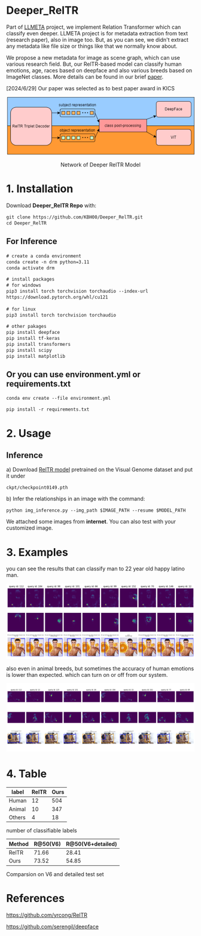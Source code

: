 # Deeper_RelTR

Part of [LLMETA](https://github.com/sw24-11) project, we implement Relation Transformer which can classify even deeper.
LLMETA project is for metadata extraction from text (research paper), also in image too.
But, as you can see, we didn't extract any metadata like file size or things like that we normally know about.

We propose a new metadata for image as scene graph, which can use various research field.
But, our RelTR-based model can classify human emotions, age, races based on deepface and also various breeds based on ImageNet classes.
More details can be found in our brief [paper](https://github.com/KBH00/Deeper_RelTR/blob/main/demo/paper.pdf).

[2024/6/29] Our paper was selected as to best paper award in KICS

<p align="center">
  <img src="demo/network_deeper.png">
</p>

<p align="center">
    Network of Deeper RelTR Model
</p>


# 1. Installation
Download **Deeper_RelTR Repo** with:
```
git clone https://github.com/KBH00/Deeper_RelTR.git
cd Deeper_RelTR
```


## For Inference
```
# create a conda environment
conda create -n drm python=3.11
conda activate drm
```
```
# install packages
# for windows
pip3 install torch torchvision torchaudio --index-url https://download.pytorch.org/whl/cu121

# for linux
pip3 install torch torchvision torchaudio
```

```
# other pakages
pip install deepface
pip install tf-keras
pip install transformers
pip install scipy
pip install matplotlib
```

## Or you can use environment.yml or requirements.txt
```
conda env create --file environment.yml
```
```
pip install -r requirements.txt
```


# 2. Usage

## Inference
a) Download [RelTR model](https://drive.google.com/file/d/1id6oD_iwiNDD6HyCn2ORgRTIKkPD3tUD/view) pretrained on the Visual Genome dataset and put it under 
```
ckpt/checkpoint0149.pth
```
b) Infer the relationships in an image with the command:
```
python img_inference.py --img_path $IMAGE_PATH --resume $MODEL_PATH 
```
We attached some images from **internet**. You can also test with your customized image.



# 3. Examples

you can see the results that can classify man to 22 year old happy latino man.
<p align="center">
  <img src="demo/Figure_2.png">
</p>



also even in animal breeds, but sometimes the accuracy of human emotions is lower than expected.
which can turn on or off from our system.
<p align="center">
  <img src="demo/Figure_3.png">
</p>


# 4. Table

|label|RelTR|Ours|
|------|---|---|
|Human|12|504|
|Animal|10|347|
|Others|4|18|

number of classifiable labels



|Method|R@50(V6)|R@50(V6+detailed)|
|------|---|---|
|RelTR|71.66|28.41|
|Ours|73.52|54.85|

Comparsion on V6 and detailed test set



# References
https://github.com/yrcong/RelTR

https://github.com/serengil/deepface
